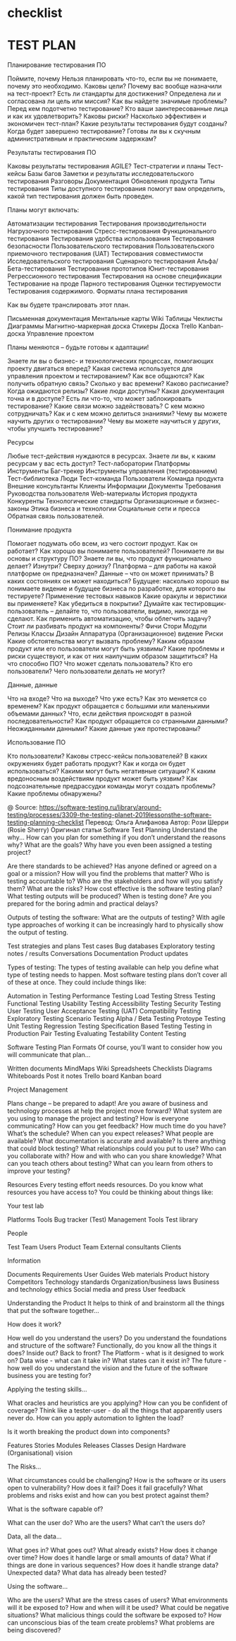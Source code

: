 # checklist
# TEST PLAN

Планирование тестирования ПО

Поймите, почему
Нельзя планировать что-то, если вы не понимаете, почему это необходимо. 
Каковы цели? 
Почему вас вообще назначили на тест-проект?
Есть ли стандарты для достижения?
Определена ли и согласована ли цель или миссия?
Как вы найдете значимые проблемы?
Перед кем подотчетно тестирование?
Кто ваши заинтересованные лица и как их удовлетворить?
Каковы риски?
Насколько эффективен и экономичен тест-план?
Какие результаты тестирования будут созданы?
Когда будет завершено тестирование?
Готовы ли вы к скучным административным и практическим задержкам?

Результаты тестирования ПО

Каковы результаты тестирования AGILE? 
Тест-стратегии и планы
Тест-кейсы
Базы багов
Заметки и результаты исследовательского тестирования
Разговоры
Документация
Обновления продукта
Типы тестирования
Типы доступного тестирования помогут вам определить, какой тип тестирования должен быть проведен. 

Планы могут включать:

Автоматизации тестирования
Тестирования производительности
Нагрузочного тестирования
Стресс-тестирования
Функционального тестирования
Тестирования удобства использования
Тестирования безопасности
Пользовательского тестирования
Пользовательского приемочного тестирования (UAT)
Тестирования совместимости
Исследовательского тестирования
Сценарного тестирования
Альфа/Бета-тестирования
Тестирования прототипов
Юнит-тестирования
Регрессионного тестирования
Тестирования на основе спецификации
Тестирование на проде
Парного тестирования
Оценки тестируемости
Тестирования содержимого.
Форматы плана тестирования

Как вы будете транслировать этот план.

Письменная документация
Ментальные карты
Wiki
Таблицы
Чеклисты
Диаграммы
Магнитно-маркерная доска
Стикеры
Доска Trello
Kanban-доска
Управление проектом

Планы меняются – будьте готовы к адаптации!

Знаете ли вы о бизнес- и технологических процессах, помогающих проекту двигаться вперед?
Какая система используется для управления проектом и тестированием?
Как все общаются?
Как получить обратную связь?
Сколько у вас времени?
Каково расписание?
Когда ожидаются релизы?
Какие люди доступны?
Какая документация точна и в доступе?
Есть ли что-то, что может заблокировать тестирование?
Какие связи можно задействовать?
С кем можно сотрудничать?
Как и с кем можно делиться знаниями?
Чему вы можете научить других о тестировании?
Чему вы можете научиться у других, чтобы улучшить тестирование?

Ресурсы

Любые тест-действия нуждаются в ресурсах. 
Знаете ли вы, к каким ресурсам у вас есть доступ? 
Тест-лаборатории
Платформы
Инструменты
Баг-трекер
Инструменты управления (тестированием)
Тест-библиотека
Люди
Тест-команда
Пользователи
Команда продукта
Внешние консультанты
Клиенты
Информации
Документы
Требования
Руководства пользователя
Web-материалы
История продукта
Конкуренты
Технологические стандарты
Организационные и бизнес-законы
Этика бизнеса и технологии
Социальные сети и пресса
Обратная связь пользователей.

Понимание продукта

Помогает подумать обо всем, из чего состоит продукт.
Как он работает?
Как хорошо вы понимаете пользователей?
Понимаете ли вы основы и структуру ПО?
Знаете ли вы, что продукт функционально делает? Изнутри? Сверху донизу?
Платформа – для работы на какой платформе он предназначен?
Данные – что он может принимать? В каких состояниях он может находиться?
Будущее: насколько хорошо вы понимаете видение и будущее бизнеса по разработке, для которого вы тестируете?
Применение тестовых навыков
Какие оракулы и эвристики вы применяете?
Как убедиться в покрытии?
Думайте как тестировщик-пользователь – делайте то, что пользователи, видимо, никогда не сделают.
Как применить автоматизацию, чтобы облегчить задачу?
Стоит ли разбивать продукт на компоненты?
Фичи
Стори
Модули
Релизы
Классы
Дизайн
Аппаратура
(Организационное) видение
Риски
Какие обстоятельства могут вызвать проблему?
Каким образом продукт или его пользователи могут быть уязвимы?
Какие проблемы и риски существуют, и как от них наилучшим образом защититься?
На что способно ПО?
Что может сделать пользователь?
Кто его пользователи?
Чего пользователи делать не могут?

Данные, данные

Что на входе?
Что на выходе?
Что уже есть?
Как это меняется со временем?
Как продукт обращается с большими или маленькими объемами данных?
Что, если действия происходят в разной последовательности?
Как продукт обращается со странными данными?
Неожиданными данными?
Какие данные уже протестированы?

Использование ПО

Кто пользователи?
Каковы стресс-кейсы пользователей?
В каких окружениях будет работать продукт?
Как и когда он будет использоваться?
Какими могут быть негативные ситуации?
К каким вредоносным воздействиям продукт может быть уязвим?
Как подсознательные предрассудки команды могут создать проблемы?
Какие проблемы обнаружены?

@ Source: https://software-testing.ru/library/around-testing/processes/3309-the-testing-planet-2019lessonsthe-software-testing-planning-checklist Перевод: Ольга Алифанова
Автор: Рози Шерри (Rosie Sherry)
Оригинал статьи
Software Test Planning
Understand the why...
How can you plan for something if you don’t understand the reasons why? What are the goals? Why have you even been assigned a testing project?

 Are there standards to be achieved?
 Has anyone defined or agreed on a goal or a mission?
 How will you find the problems that matter?
 Who is testing accountable to?
 Who are the stakeholders and how will you satisfy them?
 What are the risks?
 How cost effective is the software testing plan?
 What testing outputs will be produced?
 When is testing done?
 Are you prepared for the boring admin and practical delays?

Outputs of testing the software:
What are the outputs of testing? With agile type approaches of working it can be increasingly hard to physically show the output of testing.

 Test strategies and plans
 Test cases
 Bug databases
 Exploratory testing notes / results
 Conversations
 Documentation
 Product updates

Types of testing:
The types of testing available can help you define what type of testing needs to happen. Most software testing plans don’t cover all of these at once. They could include things like:

 Automation in Testing
 Performance Testing
 Load Testing
 Stress Testing
 Functional Testing
 Usability Testing
 Accessibility Testing
 Security Testing
 User Testing
 User Acceptance Testing (UAT)
 Compatibility Testing
 Exploratory Testing
 Scenario Testing
 Alpha / Beta Testing
 Protoype Testing
 Unit Testing
 Regression Testing
 Specification Based Testing
 Testing in Production
 Pair Testing
 Evaluating Testability
 Content Testing

Software Testing Plan Formats
Of course, you’ll want to consider how you will communicate that plan…

 Written documents
 MindMaps
 Wiki
 Spreadsheets
 Checklists
 Diagrams
 Whiteboards
 Post it notes
 Trello board
 Kanban board

Project Management

 Plans change – be prepared to adapt!
 Are you aware of business and technology processes at help the project move forward?
 What system are you using to manage the project and testing?
 How is everyone communicating?
 How can you get feedback?
 How much time do you have?
 What’s the schedule?
 When can you expect releases?
 What people are available?
 What documentation is accurate and available?
 Is there anything that could block testing?
 What relationships could you put to use?
 Who can you collaborate with?
 How and with who can you share knowledge?
 What can you teach others about testing?
 What can you learn from others to improve your testing?

Resources
Every testing effort needs resources. Do you know what resources you have access to? You could be thinking about things like:

Your test lab

 Platforms
 Tools
 Bug tracker
 (Test) Management Tools
 Test library

People

 Test Team
 Users
 Product Team
 External consultants
 Clients

Information

 Documents
 Requirements
 User Guides
 Web materials
 Product history
 Competitors
 Technology standards
 Organization/business laws
 Business and technology ethics
 Social media and press
 User feedback

Understanding the Product
It helps to think of and brainstorm all the things that put the software together…

How does it work?

 How well do you understand the users?
 Do you understand the foundations and structure of the software?
 Functionally, do you know all the things it does? Inside out? Back to front?
 The Platform - what is it designed to work on?
 Data wise - what can it take in? What states can it exist in?
 The future - how well do you understand the vision and the future of the software business you are testing for?

Applying the testing skills…

 What oracles and heuristics are you applying?
 How can you be confident of coverage?
 Think like a tester-user - do all the things that apparently users never do.
 How can you apply automation to lighten the load?

Is it worth breaking the product down into components?

 Features
 Stories
 Modules
 Releases
 Classes
 Design
 Hardware
 (Organisational) vision

The Risks…

 What circumstances could be challenging?
 How is the software or its users open to vulnerability?
 How does it fail? Does it fail gracefully?
 What problems and risks exist and how can you best protect against them?

What is the software capable of?

 What can the user do?
 Who are the users?
 What can’t the users do?

Data, all the data…

 What goes in?
 What goes out?
 What already exists?
 How does it change over time?
 How does it handle large or small amounts of data?
 What if things are done in various sequences?
 How does it handle strange data?
 Unexpected data?
 What data has already been tested?

Using the software…

 Who are the users?
 What are the stress cases of users?
 What environments will it be exposed to?
 How and when will it be used?
 What could be negative situations?
 What malicious things could the software be exposed to?
 How can unconscious bias of the team create problems?
 What problems are being discovered?
